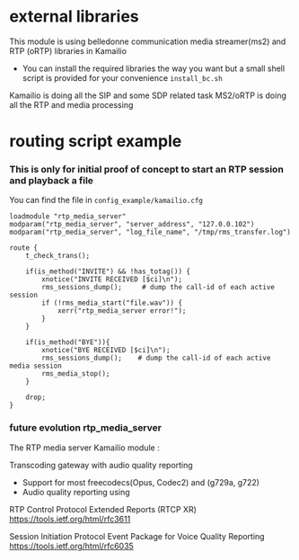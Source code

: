 

# external libraries
This module is using belledonne communication media streamer(ms2) and RTP (oRTP) libraries in Kamailio

* You can install the required libraries the way you want but a small shell script is provided for your convenience
`install_bc.sh`

Kamailio is doing all the SIP and some SDP related task
MS2/oRTP is doing all the RTP and media processing


# routing script example

### This is only for initial proof of concept to start an RTP session and playback a file
You can find the file in `config_example/kamailio.cfg`

```
loadmodule "rtp_media_server"
modparam("rtp_media_server", "server_address", "127.0.0.102")
modparam("rtp_media_server", "log_file_name", "/tmp/rms_transfer.log")

route {
	t_check_trans();

	if(is_method("INVITE") && !has_totag()) {
		xnotice("INVITE RECEIVED [$ci]\n");
		rms_sessions_dump();     # dump the call-id of each active session
		if (!rms_media_start("file.wav")) {
			xerr("rtp_media_server error!");
		}
	}

	if(is_method("BYE")){
		xnotice("BYE RECEIVED [$ci]\n");
		rms_sessions_dump();    # dump the call-id of each active media session
		rms_media_stop();
	}

	drop;
}
```


### future evolution rtp_media_server
The RTP media server Kamailio module :

Transcoding gateway with audio quality reporting

- Support for most freecodecs(Opus, Codec2) and (g729a, g722)
- Audio quality reporting using

RTP Control Protocol Extended Reports (RTCP XR)
https://tools.ietf.org/html/rfc3611

Session Initiation Protocol Event Package for Voice Quality Reporting
https://tools.ietf.org/html/rfc6035

